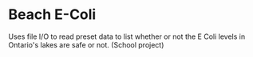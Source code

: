 # Beach E-Coli
Uses file I/O to read preset data to list whether or not the E Coli levels in Ontario's lakes are safe or not. (School project)
